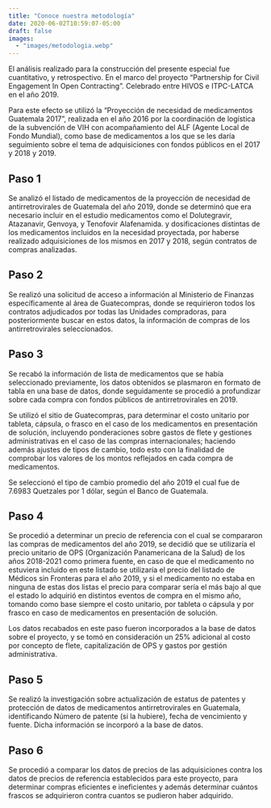 ```yaml
---
title: "Conoce nuestra metodología"
date: 2020-06-02T10:59:07-05:00
draft: false
images:
  - "images/metodologia.webp"
---
```


El análisis realizado para la construcción del presente especial fue cuantitativo, y retrospectivo. En el marco del proyecto “Partnership for Civil Engagement In Open Contracting”. Celebrado entre HIVOS e ITPC-LATCA en el año 2019. 

Para este efecto se utilizó la  “Proyección de necesidad de medicamentos Guatemala 2017”, realizada en el año 2016  por la coordinación de logística de la subvención de VIH con acompañamiento del ALF (Agente Local de Fondo Mundial), como base de medicamentos a los que se les daría seguimiento sobre el tema de adquisiciones con fondos públicos en el 2017 y 2018 y 2019.

## Paso 1

Se analizó el listado de medicamentos de la proyección de necesidad de antirretrovirales de Guatemala del año 2019, donde se determinó que era necesario incluir  en el estudio medicamentos como el Dolutegravir, Atazanavir, Genvoya, y Tenofovir Alafenamida. y dosificaciones distintas de los medicamentos incluidos en la  necesidad proyectada, por haberse realizado adquisiciones de los mismos en 2017 y 2018, según contratos de compras analizadas.

## Paso 2

Se realizó una solicitud de acceso a información al Ministerio de Finanzas específicamente al área de Guatecompras, donde se requirieron todos los contratos adjudicados por todas las Unidades compradoras, para posteriormente buscar en estos datos, la información de compras de los antirretrovirales seleccionados.

## Paso 3

Se recabó la información de lista de medicamentos que se había seleccionado previamente, los datos obtenidos se plasmaron en formato de tabla en una base de datos, donde seguidamente se procedió a profundizar sobre cada compra con fondos públicos  de antirretrovirales en 2019.

Se utilizó el sitio de Guatecompras, para determinar el costo unitario por tableta, cápsula, o frasco en el caso de los medicamentos en presentación de solución,  incluyendo ponderaciones sobre gastos de flete y gestiones administrativas en el caso de las compras internacionales; haciendo además ajustes de tipos de cambio, todo esto con la finalidad de comprobar los valores de los montos reflejados en cada compra de medicamentos. 

Se seleccionó el tipo de cambio promedio del año 2019 el cual fue de 7.6983 Quetzales por 1 dólar, según el Banco de Guatemala.

## Paso 4

Se procedió a determinar un precio de referencia con el cual se compararon las compras de medicamentos del año 2019, se decidió que se utilizaría el precio unitario de OPS (Organización Panamericana de la Salud)  de los años 2018-2021 como primera fuente, en caso de que el medicamento no estuviera incluido en este listado se utilizaría el precio del listado de Médicos sin Fronteras para el año 2019, y si el medicamento no estaba en ninguna de estas dos listas el precio para comparar sería el más bajo al que el estado lo adquirió en distintos eventos de compra en el mismo año, tomando como base siempre el costo unitario, por tableta o cápsula y por frasco en caso de medicamentos en presentación de solución. 

Los datos recabados en este paso fueron incorporados a la base de datos sobre el proyecto, y se tomó en consideración un 25% adicional al costo por concepto de flete, capitalización de OPS y gastos por gestión administrativa.

## Paso 5

Se realizó la investigación sobre actualización de estatus de patentes y protección de datos de medicamentos antirretrovirales en Guatemala, identificando Número de patente (si la hubiere), fecha de vencimiento y fuente.  Dicha información se incorporó a la base de datos.

## Paso 6

Se procedió a comparar los datos de precios de las adquisiciones contra los datos de precios de referencia establecidos para este proyecto, para determinar compras eficientes e ineficientes y además determinar cuántos frascos se adquirieron contra cuantos se pudieron haber adquirido.
